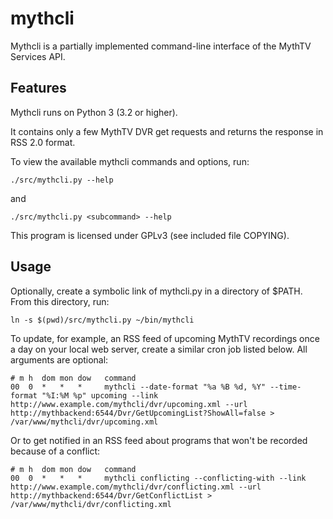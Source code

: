 mythcli
=======

Mythcli is a partially implemented command-line interface of the MythTV Services API.


Features
--------

Mythcli runs on Python 3 (3.2 or higher).

It contains only a few MythTV DVR get requests and returns the response in RSS 2.0 format.

To view the available mythcli commands and options, run:

    ./src/mythcli.py --help

and

    ./src/mythcli.py <subcommand> --help

This program is licensed under GPLv3 (see included file COPYING).


Usage
-----

Optionally, create a symbolic link of mythcli.py in a directory of $PATH. From this directory, run:

    ln -s $(pwd)/src/mythcli.py ~/bin/mythcli

To update, for example, an RSS feed of upcoming MythTV recordings once a day on your local web server, create a similar cron job listed below. All arguments are optional:

    # m h  dom mon dow   command
    00  0  *   *   *     mythcli --date-format "%a %B %d, %Y" --time-format "%I:%M %p" upcoming --link http://www.example.com/mythcli/dvr/upcoming.xml --url http://mythbackend:6544/Dvr/GetUpcomingList?ShowAll=false > /var/www/mythcli/dvr/upcoming.xml

Or to get notified in an RSS feed about programs that won't be recorded because of a conflict:

    # m h  dom mon dow   command
    00  0  *   *   *     mythcli conflicting --conflicting-with --link http://www.example.com/mythcli/dvr/conflicting.xml --url http://mythbackend:6544/Dvr/GetConflictList > /var/www/mythcli/dvr/conflicting.xml
